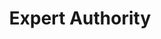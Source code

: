 ---
title: Expert Authority
client: SuperFastBusiness
image: /assets/images/expert-authority.jpg
thumbnail: /assets/images/thumbs/expert-authority.jpg
categories:
    - design
---